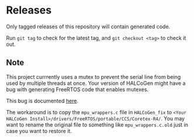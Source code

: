 # Releases
Only tagged releases of this repository will contain generated code.

Run `git tag` to check for the latest tag, and `git checkout <tag>` to check it out.

## Note
This project currrently uses a mutex to prevent the serial line from being used by multiple threads at once.
Your version of HALCoGen might have a bug with generating FreeRTOS code that enables mutexes.

This bug is documented [here](http://e2e.ti.com/support/microcontrollers/hercules/f/312/p/626490/2320355).

The workaround is to copy the `mpu_wrappers.c` file in `HALCoGen_fix` to `<Your HALCoGen Install>/drivers/FreeRTOS/portable/CCS/Coretex-R4/`.
You may want to rename the original file to something like `mpu_wrappers.c.old` just in case you want to restore it.
